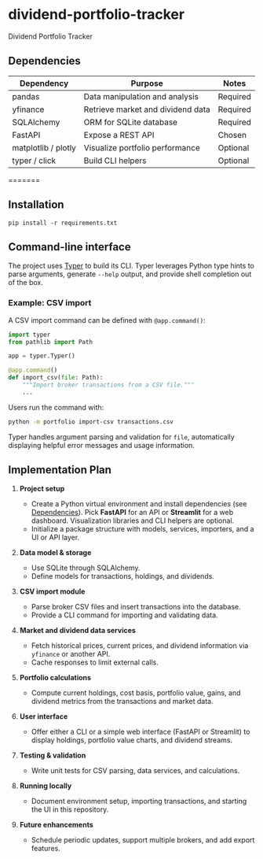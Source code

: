 # dividend-portfolio-tracker

Dividend Portfolio Tracker

## Dependencies

| Dependency | Purpose | Notes |
|------------|---------|-------|
| pandas | Data manipulation and analysis | Required |
| yfinance | Retrieve market and dividend data | Required |
| SQLAlchemy | ORM for SQLite database | Required |
| FastAPI | Expose a REST API | Chosen |
| matplotlib / plotly | Visualize portfolio performance | Optional |
| typer / click | Build CLI helpers | Optional |
=======

## Installation

```
pip install -r requirements.txt
```

## Command-line interface

The project uses [Typer](https://typer.tiangolo.com/) to build its CLI. Typer
leverages Python type hints to parse arguments, generate `--help` output, and
provide shell completion out of the box.

### Example: CSV import

A CSV import command can be defined with `@app.command()`:

```python
import typer
from pathlib import Path

app = typer.Typer()

@app.command()
def import_csv(file: Path):
    """Import broker transactions from a CSV file."""
    ...
```

Users run the command with:

```bash
python -m portfolio import-csv transactions.csv
```

Typer handles argument parsing and validation for `file`, automatically
displaying helpful error messages and usage information.


## Implementation Plan

1. **Project setup**
   - Create a Python virtual environment and install dependencies (see [Dependencies](#dependencies)). Pick **FastAPI** for an API or **Streamlit** for a web dashboard. Visualization libraries and CLI helpers are optional.
   - Initialize a package structure with models, services, importers, and a UI or API layer.

2. **Data model & storage**
   - Use SQLite through SQLAlchemy.
   - Define models for transactions, holdings, and dividends.

3. **CSV import module**
   - Parse broker CSV files and insert transactions into the database.
   - Provide a CLI command for importing and validating data.

4. **Market and dividend data services**
   - Fetch historical prices, current prices, and dividend information via `yfinance` or another API.
   - Cache responses to limit external calls.

5. **Portfolio calculations**
   - Compute current holdings, cost basis, portfolio value, gains, and dividend metrics from the transactions and market data.

6. **User interface**
   - Offer either a CLI or a simple web interface (FastAPI or Streamlit) to display holdings, portfolio value charts, and dividend streams.

7. **Testing & validation**
   - Write unit tests for CSV parsing, data services, and calculations.

8. **Running locally**
   - Document environment setup, importing transactions, and starting the UI in this repository.

9. **Future enhancements**
   - Schedule periodic updates, support multiple brokers, and add export features.

